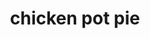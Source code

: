 ---
id: 5c0d46462d88c50014d13555
servings:
notes:
directions: 'melt butter in skillet.  add flour and seasonings
 cook for 1-2 minutes.
add wine and heavy cream.  cook until thickened.
add cream of chicken.
add vegetables and chicken.
pour into pie crust.
top with additional pie crust or melt 2 tbs butter and mix in 1/2 c bread crumbs.
bake at 400 for 25-30 minutes'
ingredients: 'frozen pie crust
4 cups cooked chicken
1 tbs butter
1/4 c white wine
1 1/2 c heavy cream
2 tbs flour
1/2 t paprika
1/2 t salt
1/4 t pepper
1 can cream of chicken
2 c mixed frozen vegetable'
rating: 5
ease: easy

category: main course
href:
totalTime: 40 minutes
cookTime: 30 minutes
prepTime: 10 minutes
title: chicken pot pie
path: /chicken-pot-pie
---